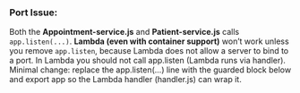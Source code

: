 ### Port Issue:

Both the **Appointment-service.js** and **Patient-service.js** calls `app.listen(...)`. 
**Lambda (even with container support)** won’t work unless you remove `app.listen`, because Lambda does not allow a server to bind to a port.
In Lambda you should not call app.listen (Lambda runs via handler). Minimal change: replace the app.listen(...) line with the guarded block below and export app so the Lambda handler (handler.js) can wrap it.
